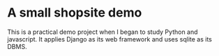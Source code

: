 # A small shopsite demo
  This is a practical demo project when I began to study Python and javascript. It applies Django as its web framework and uses sqlite as its DBMS.
